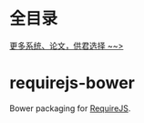 # 全目录

[更多系统、论文，供君选择 ~~>](https://www.yuque.com/wisebit/blog)
# requirejs-bower

Bower packaging for [RequireJS](http://requirejs.org).

